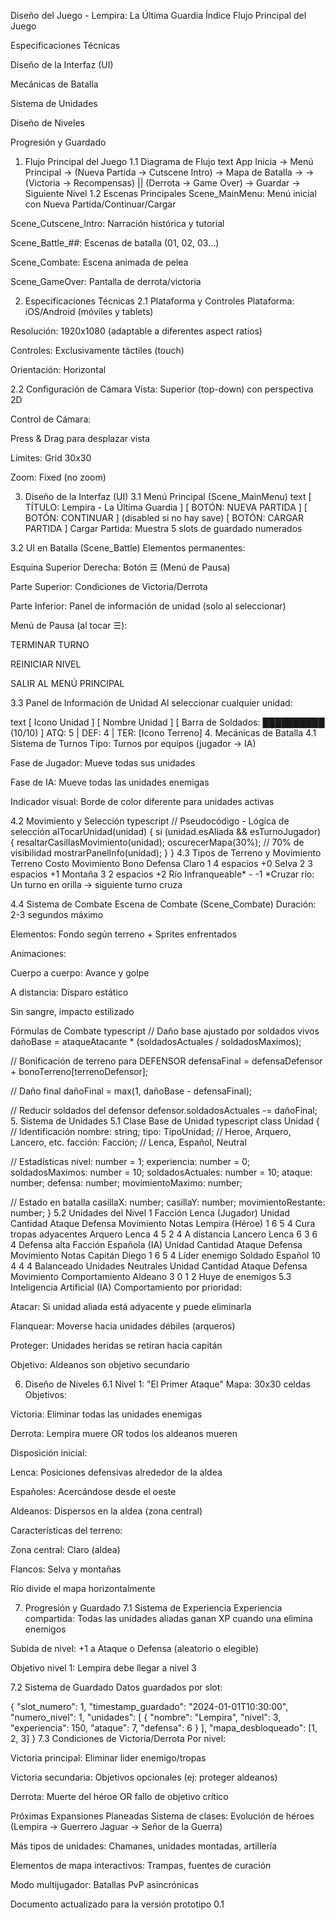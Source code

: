Diseño del Juego - Lempira: La Última Guardia
Índice
Flujo Principal del Juego

Especificaciones Técnicas

Diseño de la Interfaz (UI)

Mecánicas de Batalla

Sistema de Unidades

Diseño de Niveles

Progresión y Guardado

1. Flujo Principal del Juego
1.1 Diagrama de Flujo
text
App Inicia → Menú Principal → (Nueva Partida → Cutscene Intro) → Mapa de Batalla → 
→ (Victoria → Recompensas) || (Derrota → Game Over) → Guardar → Siguiente Nivel
1.2 Escenas Principales
Scene_MainMenu: Menú inicial con Nueva Partida/Continuar/Cargar

Scene_Cutscene_Intro: Narración histórica y tutorial

Scene_Battle_##: Escenas de batalla (01, 02, 03...)

Scene_Combate: Escena animada de pelea

Scene_GameOver: Pantalla de derrota/victoria

2. Especificaciones Técnicas
2.1 Plataforma y Controles
Plataforma: iOS/Android (móviles y tablets)

Resolución: 1920x1080 (adaptable a diferentes aspect ratios)

Controles: Exclusivamente táctiles (touch)

Orientación: Horizontal

2.2 Configuración de Cámara
Vista: Superior (top-down) con perspectiva 2D

Control de Cámara:

Press & Drag para desplazar vista

Límites: Grid 30x30

Zoom: Fixed (no zoom)

3. Diseño de la Interfaz (UI)
3.1 Menú Principal (Scene_MainMenu)
text
[ TÍTULO: Lempira - La Última Guardia ]
[ BOTÓN: NUEVA PARTIDA ]
[ BOTÓN: CONTINUAR ] (disabled si no hay save)
[ BOTÓN: CARGAR PARTIDA ]
Cargar Partida: Muestra 5 slots de guardado numerados

3.2 UI en Batalla (Scene_Battle)
Elementos permanentes:

Esquina Superior Derecha: Botón ☰ (Menú de Pausa)

Parte Superior: Condiciones de Victoria/Derrota

Parte Inferior: Panel de información de unidad (solo al seleccionar)

Menú de Pausa (al tocar ☰):

TERMINAR TURNO

REINICIAR NIVEL

SALIR AL MENÚ PRINCIPAL

3.3 Panel de Información de Unidad
Al seleccionar cualquier unidad:

text
[ Icono Unidad ] [ Nombre Unidad ]
[ Barra de Soldados: ██████████ (10/10) ]
ATQ: 5 | DEF: 4 | TER: [Icono Terreno]
4. Mecánicas de Batalla
4.1 Sistema de Turnos
Tipo: Turnos por equipos (jugador → IA)

Fase de Jugador: Mueve todas sus unidades

Fase de IA: Mueve todas las unidades enemigas

Indicador visual: Borde de color diferente para unidades activas

4.2 Movimiento y Selección
typescript
// Pseudocódigo - Lógica de selección
alTocarUnidad(unidad) {
  si (unidad.esAliada && esTurnoJugador) {
    resaltarCasillasMovimiento(unidad);
    oscurecerMapa(30%); // 70% de visibilidad
    mostrarPanelInfo(unidad);
  }
}
4.3 Tipos de Terreno y Movimiento
Terreno	Costo	Movimiento	Bono Defensa
Claro	1	4 espacios	+0
Selva	2	3 espacios	+1
Montaña	3	2 espacios	+2
Río	Infranqueable*	-	-1
*Cruzar río: Un turno en orilla → siguiente turno cruza

4.4 Sistema de Combate
Escena de Combate (Scene_Combate)
Duración: 2-3 segundos máximo

Elementos: Fondo según terreno + Sprites enfrentados

Animaciones:

Cuerpo a cuerpo: Avance y golpe

A distancia: Disparo estático

Sin sangre, impacto estilizado

Fórmulas de Combate
typescript
// Daño base ajustado por soldados vivos
dañoBase = ataqueAtacante * (soldadosActuales / soldadosMaximos);

// Bonificación de terreno para DEFENSOR
defensaFinal = defensaDefensor + bonoTerreno[terrenoDefensor];

// Daño final
dañoFinal = max(1, dañoBase - defensaFinal);

// Reducir soldados del defensor
defensor.soldadosActuales -= dañoFinal;
5. Sistema de Unidades
5.1 Clase Base de Unidad
typescript
class Unidad {
  // Identificación
  nombre: string;
  tipo: TipoUnidad; // Heroe, Arquero, Lancero, etc.
  facción: Facción; // Lenca, Español, Neutral
  
  // Estadísticas
  nivel: number = 1;
  experiencia: number = 0;
  soldadosMaximos: number = 10;
  soldadosActuales: number = 10;
  ataque: number;
  defensa: number;
  movimientoMaximo: number;
  
  // Estado en batalla
  casillaX: number;
  casillaY: number;
  movimientoRestante: number;
}
5.2 Unidades del Nivel 1
Facción Lenca (Jugador)
Unidad	Cantidad	Ataque	Defensa	Movimiento	Notas
Lempira (Héroe)	1	6	5	4	Cura tropas adyacentes
Arquero Lenca	4	5	2	4	A distancia
Lancero Lenca	6	3	6	4	Defensa alta
Facción Española (IA)
Unidad	Cantidad	Ataque	Defensa	Movimiento	Notas
Capitán Diego	1	6	5	4	Líder enemigo
Soldado Español	10	4	4	4	Balanceado
Unidades Neutrales
Unidad	Cantidad	Ataque	Defensa	Movimiento	Comportamiento
Aldeano	3	0	1	2	Huye de enemigos
5.3 Inteligencia Artificial (IA)
Comportamiento por prioridad:

Atacar: Si unidad aliada está adyacente y puede eliminarla

Flanquear: Moverse hacia unidades débiles (arqueros)

Proteger: Unidades heridas se retiran hacia capitán

Objetivo: Aldeanos son objetivo secundario

6. Diseño de Niveles
6.1 Nivel 1: "El Primer Ataque"
Mapa: 30x30 celdas
Objetivos:

Victoria: Eliminar todas las unidades enemigas

Derrota: Lempira muere OR todos los aldeanos mueren

Disposición inicial:

Lenca: Posiciones defensivas alrededor de la aldea

Españoles: Acercándose desde el oeste

Aldeanos: Dispersos en la aldea (zona central)

Características del terreno:

Zona central: Claro (aldea)

Flancos: Selva y montañas

Río divide el mapa horizontalmente

7. Progresión y Guardado
7.1 Sistema de Experiencia
Experiencia compartida: Todas las unidades aliadas ganan XP cuando una elimina enemigos

Subida de nivel: +1 a Ataque o Defensa (aleatorio o elegible)

Objetivo nivel 1: Lempira debe llegar a nivel 3

7.2 Sistema de Guardado
Datos guardados por slot:

{
  "slot_numero": 1,
  "timestamp_guardado": "2024-01-01T10:30:00",
  "numero_nivel": 1,
  "unidades": [
    {
      "nombre": "Lempira",
      "nivel": 3,
      "experiencia": 150,
      "ataque": 7,
      "defensa": 6
    }
  ],
  "mapa_desbloqueado": [1, 2, 3]
}
7.3 Condiciones de Victoria/Derrota
Por nivel:

Victoria principal: Eliminar líder enemigo/tropas

Victoria secundaria: Objetivos opcionales (ej: proteger aldeanos)

Derrota: Muerte del héroe OR fallo de objetivo crítico

Próximas Expansiones Planeadas
Sistema de clases: Evolución de héroes (Lempira → Guerrero Jaguar → Señor de la Guerra)

Más tipos de unidades: Chamanes, unidades montadas, artillería

Elementos de mapa interactivos: Trampas, fuentes de curación

Modo multijugador: Batallas PvP asincrónicas

Documento actualizado para la versión prototipo 0.1
